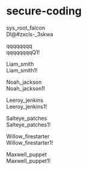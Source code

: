 # secure-coding



sys_root_falcon <br/>
Dl@#zxcls-_3skwa <br/>

qqqqqqqq <br/>
qqqqqqqqQ1! <br/>

Liam_smith <br/>
Liam_smith1! <br/>

Noah_jackson <br/>
Noah_jackson1! <br/>

Leeroy_jenkins <br/>
Leeroy_jenkins1! <br/>

Salteye_patches <br/>
Salteye_patches1! <br/>

Willow_firestarter <br/>
Willow_firestarter1! <br/>

Maxwell_puppet <br/>
Maxwell_puppet1! <br/>
